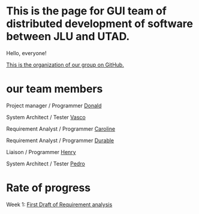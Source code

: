 # This is the page for GUI team of distributed development of software between JLU and UTAD.
Hello, everyone!

[This is the organization of our group on GitHub.](https://github.com/DreamweaverDSD)


# our team members

Project manager / Programmer [Donald](https://github.com/Ishida-Mitsunari)

System Architect / Tester [Vasco](https://github.com/VascoRR001)

Requirement Analyst / Programmer [Caroline](https://github.com/Asherious0)

Requirement Analyst / Programmer [Durable](https://github.com/Durable01)

Liaison / Programmer [Henry](https://github.com/3074239390)

System Architect / Tester [Pedro](https://github.com/orgs/DreamweaverDSD/people/al70649)

# Rate of progress
Week 1: [First Draft of Requirement analysis](https://github.com/DreamweaverDSD/DSD/tree/main/requirement_analyze)
